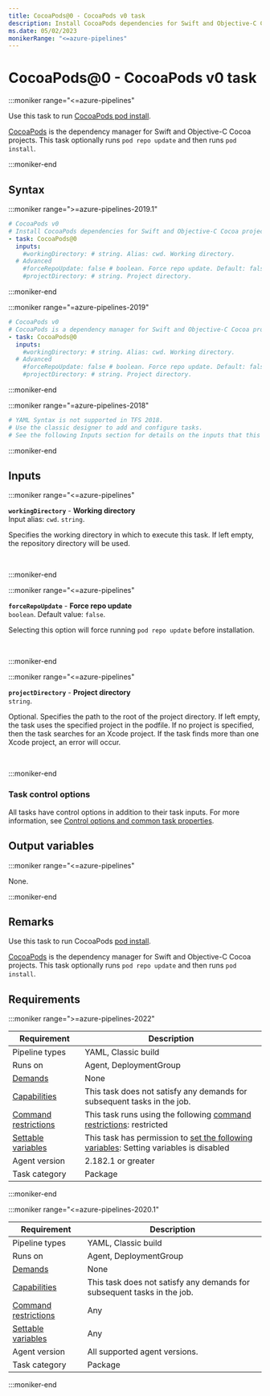 ```yaml
---
title: CocoaPods@0 - CocoaPods v0 task
description: Install CocoaPods dependencies for Swift and Objective-C Cocoa projects.
ms.date: 05/02/2023
monikerRange: "<=azure-pipelines"
---
```


# CocoaPods@0 - CocoaPods v0 task

<!-- :::description::: -->
:::moniker range="<=azure-pipelines"

<!-- :::editable-content name="description"::: -->
Use this task to run [CocoaPods pod install](https://guides.cocoapods.org/using/pod-install-vs-update.html).

[CocoaPods](https://cocoapods.org/) is the dependency manager for Swift and Objective-C Cocoa projects. This task optionally runs `pod repo update` and then runs `pod install`.
<!-- :::editable-content-end::: -->

:::moniker-end
<!-- :::description-end::: -->

<!-- :::syntax::: -->
## Syntax

:::moniker range=">=azure-pipelines-2019.1"

```yaml
# CocoaPods v0
# Install CocoaPods dependencies for Swift and Objective-C Cocoa projects.
- task: CocoaPods@0
  inputs:
    #workingDirectory: # string. Alias: cwd. Working directory. 
  # Advanced
    #forceRepoUpdate: false # boolean. Force repo update. Default: false.
    #projectDirectory: # string. Project directory.
```

:::moniker-end

:::moniker range="=azure-pipelines-2019"

```yaml
# CocoaPods v0
# CocoaPods is a dependency manager for Swift and Objective-C Cocoa projects. This task runs 'pod install'.
- task: CocoaPods@0
  inputs:
    #workingDirectory: # string. Alias: cwd. Working directory. 
  # Advanced
    #forceRepoUpdate: false # boolean. Force repo update. Default: false.
    #projectDirectory: # string. Project directory.
```

:::moniker-end

:::moniker range="=azure-pipelines-2018"

```yaml
# YAML Syntax is not supported in TFS 2018.
# Use the classic designer to add and configure tasks.
# See the following Inputs section for details on the inputs that this task supports.
```

:::moniker-end
<!-- :::syntax-end::: -->

<!-- :::inputs::: -->
## Inputs

<!-- :::item name="workingDirectory"::: -->
:::moniker range="<=azure-pipelines"

**`workingDirectory`** - **Working directory**<br>
Input alias: `cwd`. `string`.<br>
<!-- :::editable-content name="helpMarkDown"::: -->
Specifies the working directory in which to execute this task. If left empty, the repository directory will be used.
<!-- :::editable-content-end::: -->
<br>

:::moniker-end
<!-- :::item-end::: -->
<!-- :::item name="forceRepoUpdate"::: -->
:::moniker range="<=azure-pipelines"

**`forceRepoUpdate`** - **Force repo update**<br>
`boolean`. Default value: `false`.<br>
<!-- :::editable-content name="helpMarkDown"::: -->
Selecting this option will force running `pod repo update` before installation.
<!-- :::editable-content-end::: -->
<br>

:::moniker-end
<!-- :::item-end::: -->
<!-- :::item name="projectDirectory"::: -->
:::moniker range="<=azure-pipelines"

**`projectDirectory`** - **Project directory**<br>
`string`.<br>
<!-- :::editable-content name="helpMarkDown"::: -->
Optional. Specifies the path to the root of the project directory. If left empty, the task uses the specified project in the podfile. If no project is specified, then the task searches for an Xcode project. If the task finds more than one Xcode project, an error will occur.
<!-- :::editable-content-end::: -->
<br>

:::moniker-end
<!-- :::item-end::: -->

### Task control options

All tasks have control options in addition to their task inputs. For more information, see [Control options and common task properties](/azure/devops/pipelines/yaml-schema/steps-task#common-task-properties).
<!-- :::inputs-end::: -->

<!-- :::outputVariables::: -->
## Output variables

:::moniker range="<=azure-pipelines"

None.

:::moniker-end
<!-- :::outputVariables-end::: -->

<!-- :::remarks::: -->
<!-- :::editable-content name="remarks"::: -->
## Remarks

Use this task to run CocoaPods [pod install](https://guides.cocoapods.org/using/pod-install-vs-update.html).

[CocoaPods](https://cocoapods.org/) is the dependency manager for Swift and Objective-C Cocoa projects. This task optionally runs `pod repo update` and then runs `pod install`.
<!-- :::editable-content-end::: -->
<!-- :::remarks-end::: -->

<!-- :::examples::: -->
<!-- :::editable-content name="examples"::: -->
<!-- :::editable-content-end::: -->
<!-- :::examples-end::: -->

<!-- :::properties::: -->
## Requirements

:::moniker range=">=azure-pipelines-2022"

| Requirement | Description |
|-------------|-------------|
| Pipeline types | YAML, Classic build |
| Runs on | Agent, DeploymentGroup |
| [Demands](/azure/devops/pipelines/process/demands) | None |
| [Capabilities](/azure/devops/pipelines/agents/agents#capabilities) | This task does not satisfy any demands for subsequent tasks in the job. |
| [Command restrictions](/azure/devops/pipelines/security/templates#agent-logging-command-restrictions) | This task runs using the following [command restrictions](/azure/devops/pipelines/security/templates#agent-logging-command-restrictions): restricted |
| [Settable variables](/azure/devops/pipelines/security/templates#agent-logging-command-restrictions) | This task has permission to [set the following variables](/azure/devops/pipelines/security/templates#agent-logging-command-restrictions): Setting variables is disabled |
| Agent version |  2.182.1 or greater |
| Task category | Package |

:::moniker-end

:::moniker range="<=azure-pipelines-2020.1"

| Requirement | Description |
|-------------|-------------|
| Pipeline types | YAML, Classic build |
| Runs on | Agent, DeploymentGroup |
| [Demands](/azure/devops/pipelines/process/demands) | None |
| [Capabilities](/azure/devops/pipelines/agents/agents#capabilities) | This task does not satisfy any demands for subsequent tasks in the job. |
| [Command restrictions](/azure/devops/pipelines/security/templates#agent-logging-command-restrictions) | Any |
| [Settable variables](/azure/devops/pipelines/security/templates#agent-logging-command-restrictions) | Any |
| Agent version | All supported agent versions. |
| Task category | Package |

:::moniker-end
<!-- :::properties-end::: -->

<!-- :::see-also::: -->
<!-- :::editable-content name="seeAlso"::: -->
<!-- :::editable-content-end::: -->
<!-- :::see-also-end::: -->
